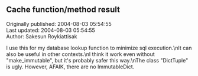 ## Cache function/method result  
Originally published: 2004-08-03 05:54:55  
Last updated: 2004-08-03 05:54:55  
Author: Sakesun Roykiattisak  
  
I use this for my database lookup function to minimize sql execution.\nIt can also be useful in other contexts.\nI think it work even without "make_immutable", but it's probably safer this way.\nThe class "DictTuple" is ugly. However, AFAIK, there are no ImmutableDict.